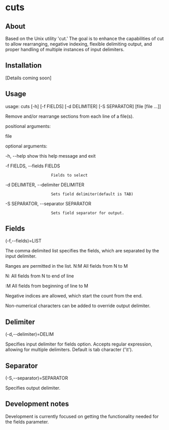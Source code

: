 # cuts
## About

Based on the Unix utility 'cut.' The goal is to enhance the capabilities of cut to allow rearranging, negative indexing, flexible delimiting output, and proper handling of multiple instances of input
delimiters.

## Installation
[Details coming soon]

## Usage

usage: cuts [-h] [-f FIELDS] [-d DELIMITER] [-S SEPARATOR] [file [file ...]]

Remove and/or rearrange sections from each line of a file(s).

positional arguments:

  file

optional arguments:

  -h, --help            show this help message and exit

  -f FIELDS, --fields FIELDS

                        Fields to select

  -d DELIMITER, --delimiter DELIMITER

                        Sets field delimiter(default is TAB)

  -S SEPARATOR, --separator SEPARATOR

                        Sets field separator for output.

## Fields
(-f,--fields)=LIST

The comma delimited list specifies the fields, which are separated by the
input delimiter.

Ranges are permitted in the list.
N:M    All fields from N to M

N:     All fields from N to end of line

:M     All fields from beginning of line to M

Negative indices are allowed, which start the count from the end.

Non-numerical characters can be added to override output delimiter. 

## Delimiter
(-d,--delimiter)=DELIM

Specifies input delimiter for fields option. Accepts regular expression, allowing
for multiple delimiters. Default is tab character ('\t').

## Separator
(-S,--separator)=SEPARATOR

Specifies output delimiter.

## Development notes
Development is currently focused on getting the functionality needed for the fields parameter.
